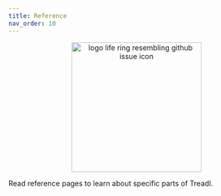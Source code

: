```yaml
---
title: Reference
nav_order: 10
---
```


<p align="center">
  <img src="{{site.baseurl}}/images/treadi_logo.svg" alt="logo life ring resembling github issue icon" width="256"/>
</p>

Read reference pages to learn about specific parts of TreadI.